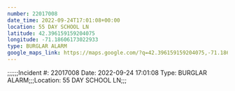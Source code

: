 ```yaml
---
number: 22017008
date_time: 2022-09-24T17:01:08+00:00
location: 55 DAY SCHOOL LN
latitude: 42.396159159204075
longitude: -71.18606173022933
type: BURGLAR ALARM
google_maps_link: https://maps.google.com/?q=42.396159159204075,-71.18606173022933
---
```


;;;;;;Incident #: 22017008  Date: 2022-09-24 17:01:08   Type: BURGLAR ALARM;;;Location: 55 DAY SCHOOL LN;;;
